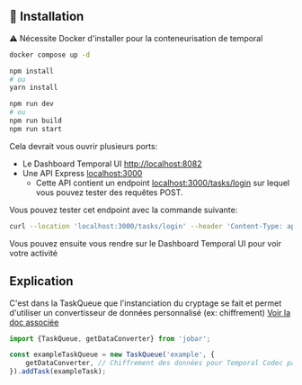 ## 🚀 Installation

:warning: Nécessite Docker d'installer pour la conteneurisation de temporal

```sh
docker compose up -d

npm install
# ou
yarn install

npm run dev
# ou
npm run build
npm run start
```

Cela devrait vous ouvrir plusieurs ports:

-   Le Dashboard Temporal UI [http://localhost:8082](http://localhost:8082/namespaces/default/workflows)
-   Une API Express [localhost:3000](localhost:3000)
    -   Cette API contient un endpoint [localhost:3000/tasks/login](localhost:3000/tasks/login) sur lequel vous pouvez tester des requêtes POST.

Vous pouvez tester cet endpoint avec la commande suivante:

```sh
curl --location 'localhost:3000/tasks/login' --header 'Content-Type: application/json' --data '{"username": "Temporal", "password": "temporal"}'
```

Vous pouvez ensuite vous rendre sur le Dashboard Temporal UI pour voir votre activité

## Explication

C'est dans la TaskQueue que l'instanciation du cryptage se fait et permet d'utiliser un convertisseur de données personnalisé (ex: chiffrement) [Voir la doc associée](https://docs.temporal.io/develop/typescript/converters-and-encryption)

```typescript
import {TaskQueue, getDataConverter} from 'jobar';

const exampleTaskQueue = new TaskQueue('example', {
	getDataConverter, // Chiffrement des données pour Temporal Codec par défaut
}).addTask(exampleTask);
```
